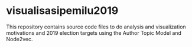 # visualisasipemilu2019
This repository contains source code files to do analysis and visualization motivations and 2019 election targets using the Author Topic Model and Node2vec.
